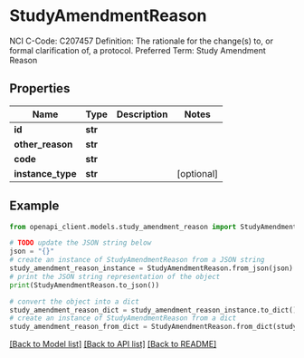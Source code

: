 # StudyAmendmentReason

NCI C-Code: C207457 Definition: The rationale for the change(s) to, or formal clarification of, a protocol. Preferred Term: Study Amendment Reason

## Properties

Name | Type | Description | Notes
------------ | ------------- | ------------- | -------------
**id** | **str** |  | 
**other_reason** | **str** |  | 
**code** | **str** |  | 
**instance_type** | **str** |  | [optional] 

## Example

```python
from openapi_client.models.study_amendment_reason import StudyAmendmentReason

# TODO update the JSON string below
json = "{}"
# create an instance of StudyAmendmentReason from a JSON string
study_amendment_reason_instance = StudyAmendmentReason.from_json(json)
# print the JSON string representation of the object
print(StudyAmendmentReason.to_json())

# convert the object into a dict
study_amendment_reason_dict = study_amendment_reason_instance.to_dict()
# create an instance of StudyAmendmentReason from a dict
study_amendment_reason_from_dict = StudyAmendmentReason.from_dict(study_amendment_reason_dict)
```
[[Back to Model list]](../README.md#documentation-for-models) [[Back to API list]](../README.md#documentation-for-api-endpoints) [[Back to README]](../README.md)


